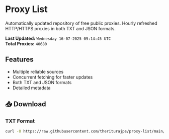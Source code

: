 # Proxy List

Automatically updated repository of free public proxies. Hourly refreshed HTTP/HTTPS proxies in both TXT and JSON formats.

**Last Updated:** `Wednesday 16-07-2025 09:14:45 UTC`  
**Total Proxies:** `40680`

## Features
- Multiple reliable sources
- Concurrent fetching for faster updates
- Both TXT and JSON formats
- Detailed metadata

## 📥 Download

### TXT Format
```bash
curl -O https://raw.githubusercontent.com/theriturajps/proxy-list/main/proxies.txt